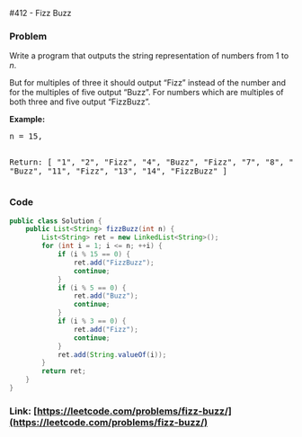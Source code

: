 #412 - Fizz Buzz

### Problem
<p>Write a program that outputs the string representation of numbers from 1 to <i>n</i>.</p>

<p>But for multiples of three it should output “Fizz” instead of the number and for the multiples of five output “Buzz”. For numbers which are multiples of both three and five output “FizzBuzz”.</p>

<p><b>Example:</b>
<pre>
n = 15,

Return:
[
    "1",
    "2",
    "Fizz",
    "4",
    "Buzz",
    "Fizz",
    "7",
    "8",
    "Fizz",
    "Buzz",
    "11",
    "Fizz",
    "13",
    "14",
    "FizzBuzz"
]
</pre>
</p>

### Code
```java
public class Solution {
    public List<String> fizzBuzz(int n) {
        List<String> ret = new LinkedList<String>();
        for (int i = 1; i <= n; ++i) {
            if (i % 15 == 0) {
                ret.add("FizzBuzz");
                continue;
            }
            if (i % 5 == 0) {
                ret.add("Buzz");
                continue;
            }
            if (i % 3 == 0) {
                ret.add("Fizz");
                continue;
            }
            ret.add(String.valueOf(i));
        }
        return ret;
    }
}
```
### Link: [https://leetcode.com/problems/fizz-buzz/](https://leetcode.com/problems/fizz-buzz/)
